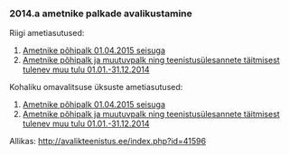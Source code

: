 ### 2014.a ametnike palkade avalikustamine

Riigi ametiasutused:
1. [Ametnike põhipalk 01.04.2015 seisuga](Pohipalk_01.04.2015_riik_21.07.2015.xlsx)
2. [Ametnike põhipalk ja muutuvpalk ning teenistusülesannete täitmisest tulenev muu tulu 01.01.-31.12.2014](Aasta_kogupalk_2014_riik_18.08.2015.xlsx)

Kohaliku omavalitsuse üksuste ametiasutused:
1. [Ametnike põhipalk 01.04.2015 seisuga](Pohipalk_01.04.2015_KOV_05.06.2015.xlsx)
2. [Ametnike põhipalk ja muutuvpalk ning teenistusülesannete täitmisest tulenev muu tulu 01.01.-31.12.2014](Aasta_kogupalk_2014_KOV.xlsx)

Allikas: http://avalikteenistus.ee/index.php?id=41596
